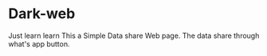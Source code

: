 # Dark-web
Just learn learn 
This a Simple Data share Web page. 
The data share through what's app button.
